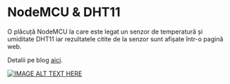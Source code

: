 # NodeMCU & DHT11
O plăcuță NodeMCU la care este legat un senzor de temperatură și umiditate DHT11 iar rezultatele citite de la senzor sunt afișate într-o pagină web.

Detalii pe blog [aici](https://andreidiaconescu.wordpress.com/2023/02/17/nodemcu-dht11/).

[![IMAGE ALT TEXT HERE](https://img.youtube.com/vi/LeFY46hZJCQ/0.jpg)](https://www.youtube.com/watch?v=LeFY46hZJCQ)
